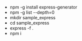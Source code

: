 - npm -g install express-generator
- npm -g list --depth=0
- mkdir sample_express
- cd sample_express
- express -f .
- npm i

